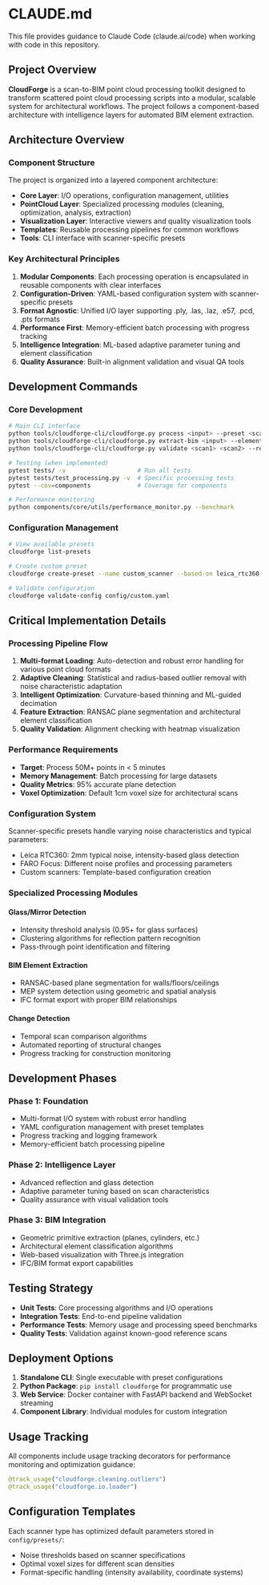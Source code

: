 # CLAUDE.md

This file provides guidance to Claude Code (claude.ai/code) when working with code in this repository.

## Project Overview

**CloudForge** is a scan-to-BIM point cloud processing toolkit designed to transform scattered point cloud processing scripts into a modular, scalable system for architectural workflows. The project follows a component-based architecture with intelligence layers for automated BIM element extraction.

## Architecture Overview

### Component Structure
The project is organized into a layered component architecture:

- **Core Layer**: I/O operations, configuration management, utilities
- **PointCloud Layer**: Specialized processing modules (cleaning, optimization, analysis, extraction)  
- **Visualization Layer**: Interactive viewers and quality visualization tools
- **Templates**: Reusable processing pipelines for common workflows
- **Tools**: CLI interface with scanner-specific presets

### Key Architectural Principles

1. **Modular Components**: Each processing operation is encapsulated in reusable components with clear interfaces
2. **Configuration-Driven**: YAML-based configuration system with scanner-specific presets
3. **Format Agnostic**: Unified I/O layer supporting .ply, .las, .laz, .e57, .pcd, .pts formats
4. **Performance First**: Memory-efficient batch processing with progress tracking
5. **Intelligence Integration**: ML-based adaptive parameter tuning and element classification
6. **Quality Assurance**: Built-in alignment validation and visual QA tools

## Development Commands

### Core Development
```bash
# Main CLI interface
python tools/cloudforge-cli/cloudforge.py process <input> --preset <scanner_type>
python tools/cloudforge-cli/cloudforge.py extract-bim <input> --elements walls,floors --format ifc
python tools/cloudforge-cli/cloudforge.py validate <scan1> <scan2> --report alignment.html

# Testing (when implemented)
pytest tests/ -v                    # Run all tests
pytest tests/test_processing.py -v  # Specific processing tests
pytest --cov=components             # Coverage for components

# Performance monitoring
python components/core/utils/performance_monitor.py --benchmark
```

### Configuration Management
```bash
# View available presets
cloudforge list-presets

# Create custom preset
cloudforge create-preset --name custom_scanner --based-on leica_rtc360

# Validate configuration
cloudforge validate-config config/custom.yaml
```

## Critical Implementation Details

### Processing Pipeline Flow
1. **Multi-format Loading**: Auto-detection and robust error handling for various point cloud formats
2. **Adaptive Cleaning**: Statistical and radius-based outlier removal with noise characteristic adaptation
3. **Intelligent Optimization**: Curvature-based thinning and ML-guided decimation
4. **Feature Extraction**: RANSAC plane segmentation and architectural element classification
5. **Quality Validation**: Alignment checking with heatmap visualization

### Performance Requirements
- **Target**: Process 50M+ points in < 5 minutes
- **Memory Management**: Batch processing for large datasets
- **Quality Metrics**: 95% accurate plane detection
- **Voxel Optimization**: Default 1cm voxel size for architectural scans

### Configuration System
Scanner-specific presets handle varying noise characteristics and typical parameters:
- Leica RTC360: 2mm typical noise, intensity-based glass detection
- FARO Focus: Different noise profiles and processing parameters
- Custom scanners: Template-based configuration creation

### Specialized Processing Modules

#### Glass/Mirror Detection
- Intensity threshold analysis (0.95+ for glass surfaces)
- Clustering algorithms for reflection pattern recognition
- Pass-through point identification and filtering

#### BIM Element Extraction
- RANSAC-based plane segmentation for walls/floors/ceilings
- MEP system detection using geometric and spatial analysis
- IFC format export with proper BIM relationships

#### Change Detection
- Temporal scan comparison algorithms
- Automated reporting of structural changes
- Progress tracking for construction monitoring

## Development Phases

### Phase 1: Foundation
- Multi-format I/O system with robust error handling
- YAML configuration management with preset templates  
- Progress tracking and logging framework
- Memory-efficient batch processing pipeline

### Phase 2: Intelligence Layer
- Advanced reflection and glass detection
- Adaptive parameter tuning based on scan characteristics
- Quality assurance with visual validation tools

### Phase 3: BIM Integration
- Geometric primitive extraction (planes, cylinders, etc.)
- Architectural element classification algorithms
- Web-based visualization with Three.js integration
- IFC/BIM format export capabilities

## Testing Strategy

- **Unit Tests**: Core processing algorithms and I/O operations
- **Integration Tests**: End-to-end pipeline validation
- **Performance Tests**: Memory usage and processing speed benchmarks
- **Quality Tests**: Validation against known-good reference scans

## Deployment Options

1. **Standalone CLI**: Single executable with preset configurations
2. **Python Package**: `pip install cloudforge` for programmatic use
3. **Web Service**: Docker container with FastAPI backend and WebSocket streaming
4. **Component Library**: Individual modules for custom integration

## Usage Tracking

All components include usage tracking decorators for performance monitoring and optimization guidance:
```python
@track_usage("cloudforge.cleaning.outliers")
@track_usage("cloudforge.io.loader")
```

## Configuration Templates

Each scanner type has optimized default parameters stored in `config/presets/`:
- Noise thresholds based on scanner specifications
- Optimal voxel sizes for different scan densities
- Format-specific handling (intensity availability, coordinate systems)